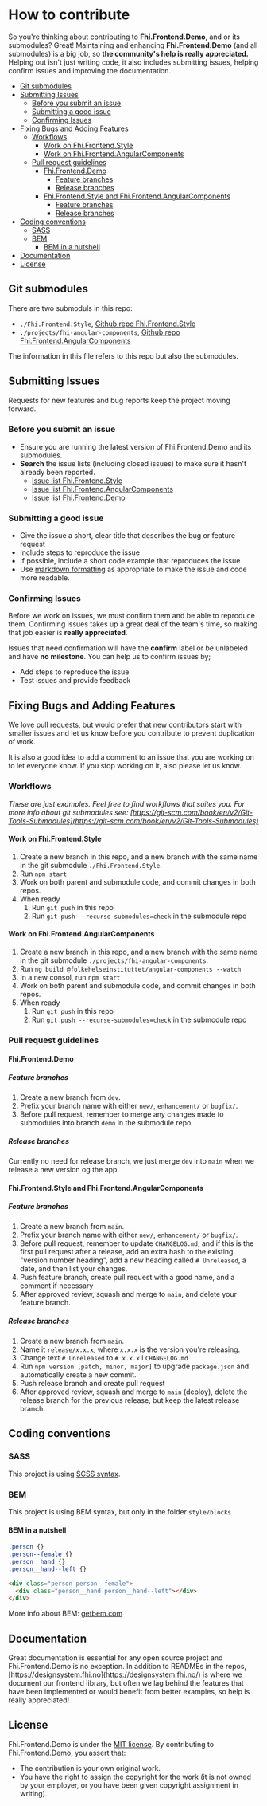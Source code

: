 # How to contribute

So you're thinking about contributing to **Fhi.Frontend.Demo**, and or its submodules? Great! Maintaining and enhancing **Fhi.Frontend.Demo** (and all submodules) is a big job, so **the community's help is really appreciated.** Helping out isn't just writing code, it also includes submitting issues, helping confirm issues and improving the documentation.

<!-- @import "[TOC]" {cmd="toc" depthFrom=2 depthTo=6 orderedList=false} -->

<!-- code_chunk_output -->

- [Git submodules](#git-submodules)
- [Submitting Issues](#submitting-issues)
  - [Before you submit an issue](#before-you-submit-an-issue)
  - [Submitting a good issue](#submitting-a-good-issue)
  - [Confirming Issues](#confirming-issues)
- [Fixing Bugs and Adding Features](#fixing-bugs-and-adding-features)
  - [Workflows](#workflows)
    - [Work on Fhi.Frontend.Style](#work-on-fhifrontendstyle)
    - [Work on Fhi.Frontend.AngularComponents](#work-on-fhifrontendangularcomponents)
  - [Pull request guidelines](#pull-request-guidelines)
    - [Fhi.Frontend.Demo](#fhifrontenddemo)
      - [Feature branches](#feature-branches)
      - [Release branches](#release-branches)
    - [Fhi.Frontend.Style and Fhi.Frontend.AngularComponents](#fhifrontendstyle-and-fhifrontendangularcomponents)
      - [Feature branches](#feature-branches-1)
      - [Release branches](#release-branches-1)
- [Coding conventions](#coding-conventions)
  - [SASS](#sass)
  - [BEM](#bem)
    - [BEM in a nutshell](#bem-in-a-nutshell)
- [Documentation](#documentation)
- [License](#license)

<!-- /code_chunk_output -->

## Git submodules

There are two submoduls in this repo:

- `./Fhi.Frontend.Style`, [Github repo Fhi.Frontend.Style](https://github.com/folkehelseinstituttet/Fhi.Frontend.Style)
- `./projects/fhi-angular-components`, [Github repo Fhi.Frontend.AngularComponents](https://github.com/folkehelseinstituttet/Fhi.Frontend.AngularComponents)

The information in this file refers to this repo but also the submodules.

## Submitting Issues

Requests for new features and bug reports keep the project moving forward.

### Before you submit an issue

- Ensure you are running the latest version of Fhi.Frontend.Demo and its submodules.
- **Search** the issue lists (including closed issues) to make sure it hasn't already been reported.
  - [Issue list Fhi.Frontend.Style](https://github.com/folkehelseinstituttet/Fhi.Frontend.Style/issues?utf8=✓&q=is%3Aissue)
  - [Issue list Fhi.Frontend.AngularComponents](https://github.com/folkehelseinstituttet/Fhi.Frontend.AngularComponents/issues?utf8=✓&q=is%3Aissue)
  - [Issue list Fhi.Frontend.Demo](https://github.com/folkehelseinstituttet/Fhi.Frontend.Demo/issues?utf8=✓&q=is%3Aissue)

### Submitting a good issue

- Give the issue a short, clear title that describes the bug or feature request
- Include steps to reproduce the issue
- If possible, include a short code example that reproduces the issue
- Use [markdown formatting](https://guides.github.com/features/mastering-markdown/) as appropriate to make the issue and code more readable.

### Confirming Issues

Before we work on issues, we must confirm them and be able to reproduce them. Confirming issues takes up a great deal of the team's time, so making that job easier is **really appreciated**.

Issues that need confirmation will have the **confirm** label or be unlabeled and have **no milestone**. You can help us to confirm issues by;

- Add steps to reproduce the issue
- Test issues and provide feedback

## Fixing Bugs and Adding Features

We love pull requests, but would prefer that new contributors start with smaller issues and let us know before you contribute to prevent duplication of work.

It is also a good idea to add a comment to an issue that you are working on to let everyone know. If you stop working on it, also please let us know.

### Workflows

_These are just examples. Feel free to find workflows that suites you._
_For more info about git submodules see: [https://git-scm.com/book/en/v2/Git-Tools-Submodules](https://git-scm.com/book/en/v2/Git-Tools-Submodules)_

#### Work on Fhi.Frontend.Style

1. Create a new branch in this repo, and a new branch with the same name in the git submodule `./Fhi.Frontend.Style`.
2. Run `npm start`
3. Work on both parent and submodule code, and commit changes in both repos.
4. When ready
   1. Run `git push` in this repo
   2. Run `git push --recurse-submodules=check` in the submodule repo

#### Work on Fhi.Frontend.AngularComponents

1. Create a new branch in this repo, and a new branch with the same name in the git submodule `./projects/fhi-angular-components`.
2. Run `ng build @folkehelseinstituttet/angular-components --watch`
3. In a new consol, run `npm start`
4. Work on both parent and submodule code, and commit changes in both repos.
5. When ready
   1. Run `git push` in this repo
   2. Run `git push --recurse-submodules=check` in the submodule repo

### Pull request guidelines

#### Fhi.Frontend.Demo

##### Feature branches

1. Create a new branch from `dev`.
2. Prefix your branch name with either `new/`, `enhancement/` or `bugfix/`.
3. Before pull request, remember to merge any changes made to submodules into branch `demo` in the submodule repo.

##### Release branches

Currently no need for release branch, we just merge `dev` into `main` when we release a new version og the app.

#### Fhi.Frontend.Style and Fhi.Frontend.AngularComponents

##### Feature branches

1. Create a new branch from `main`.
2. Prefix your branch name with either `new/`, `enhancement/` or `bugfix/`.
3. Before pull request, remember to update `CHANGELOG.md`, and if this is the first pull request after a release, add an extra hash to the existing "version number heading", add a new heading called `# Unreleased`, a date, and then list your changes.
4. Push feature branch, create pull request with a good name, and a comment if necessary
5. After approved review, squash and merge to `main`, and delete your feature branch.

##### Release branches

1. Create a new branch from `main`.
2. Name it `release/x.x.x`, where `x.x.x` is the version you're releasing.
3. Change text `# Unreleased` to `# x.x.x` i `CHANGELOG.md`
4. Run `npm version [patch, minor, major]` to upgrade `package.json` and automatically create a new commit.
5. Push release branch and create pull request
6. After approved review, squash and merge to `main` (deploy), delete the release branch for the previous release, but keep the latest release branch.

## Coding conventions

### SASS

This project is using [SCSS syntax](http://sass-lang.com/documentation/file.SASS_REFERENCE.html#syntax).

### BEM

This project is using BEM syntax, but only in the folder `style/blocks`

#### BEM in a nutshell

```css
.person {}
.person--female {}
.person__hand {}
.person__hand--left {}
```

```html
<div class="person person--female">
  <div class="person__hand person__hand--left"></div>
</div>
```

More info about BEM: [getbem.com](http://getbem.com/introduction)

## Documentation

Great documentation is essential for any open source project and Fhi.Frontend.Demo is no exception. In addition to READMEs in the repos, [https://designsystem.fhi.no](https://designsystem.fhi.no/) is where we document our frontend library, but often we lag behind the features that have been implemented or would benefit from better examples, so help is really appreciated!

## License

Fhi.Frontend.Demo is under the [MIT license](https://github.com/folkehelseinstituttet/Fhi.Frontend.Demo/blob/main/LICENSE). By contributing to Fhi.Frontend.Demo, you assert that:

- The contribution is your own original work.
- You have the right to assign the copyright for the work (it is not owned by your employer, or
  you have been given copyright assignment in writing).
